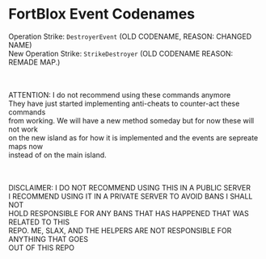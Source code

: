 # FortBlox Event Codenames

Operation Strike: `DestroyerEvent` (OLD CODENAME, REASON: CHANGED NAME)<br>
New Operation Strike: `StrikeDestroyer` (OLD CODENAME REASON: REMADE MAP.)

<br><br>
ATTENTION: I do not recommend using these commands anymore<br>
They have just started implementing anti-cheats to counter-act these commands<br>
from working. We will have a new method someday but for now these will not work<br>
on the new island as for how it is implemented and the events are sepreate maps now<br>
instead of on the main island.

<br><br>
DISCLAIMER: I DO NOT RECOMMEND USING THIS IN A PUBLIC SERVER<br>
I RECOMMEND USING IT IN A PRIVATE SERVER TO AVOID BANS I SHALL NOT<br>
HOLD RESPONSIBLE FOR ANY BANS THAT HAS HAPPENED THAT WAS RELATED TO THIS<br>
REPO. ME, SLAX, AND THE HELPERS ARE NOT RESPONSIBLE FOR ANYTHING THAT GOES<br>
OUT OF THIS REPO
